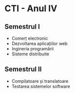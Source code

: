 # CTI - Anul IV

## Semestrul I

- Comerț electronic
- Dezvoltarea aplicațiilor web
- Ingineria programării
- Sisteme distribuite

<!-- TODO: opționale -->

## Semestrul II

- Compilatoare și translatoare
- Testarea sistemelor software

<!-- TODO: opționale -->
